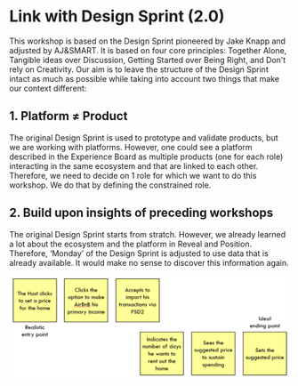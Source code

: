# Link with Design Sprint \(2.0\)

This workshop is based on the Design Sprint pioneered by Jake Knapp and adjusted by AJ&SMART. It is based on four core principles: Together Alone, Tangible ideas over Discussion, Getting Started over Being Right, and Don’t rely on Creativity. Our aim is to leave the structure of the Design Sprint intact as much as possible while taking into account two things that make our context different:

## 1. Platform ≠ Product

The original Design Sprint is used to prototype and validate products, but we are working with platforms. However, one could see a platform described in the Experience Board as multiple products \(one for each role\) interacting in the same ecosystem and that are linked to each other. Therefore, we need to decide on 1 role for which we want to do this workshop. We do that by defining the constrained role.

## 2. Build upon insights of preceding workshops

The original Design Sprint starts from stratch. However, we already learned a lot about the ecosystem and the platform in Reveal and Position. Therefore, ‘Monday’ of the Design Sprint is adjusted to use data that is already available. It would make no sense to discover this information again.

![The exercises in phase 1 and 2 and their inputs from the Position workshop.](../.gitbook/assets/image%20%2812%29.png)

